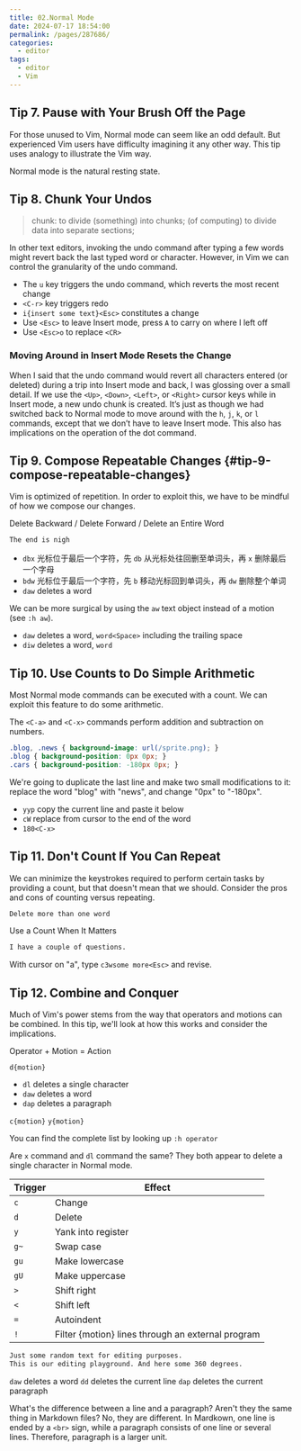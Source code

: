 ```yaml
---
title: 02.Normal Mode
date: 2024-07-17 18:54:00
permalink: /pages/287686/
categories: 
  - editor
tags: 
  - editor
  - Vim
---
```


## Tip 7. Pause with Your Brush Off the Page

For those unused to Vim, Normal mode can seem like an odd default. But experienced Vim users have difficulty imagining it any other way. This tip uses analogy to illustrate the Vim way.

Normal mode is the natural resting state.

## Tip 8. Chunk Your Undos

> chunk: to divide (something) into chunks; (of computing) to divide data into separate sections;

In other text editors, invoking the undo command after typing a few words might revert back the last typed word or character. However, in Vim we can control the granularity of the undo command.

- The `u` key triggers the undo command, which reverts the most recent change
- `<C-r>` key triggers redo
- `i{insert some text}<Esc>` constitutes a change
- Use `<Esc>` to leave Insert mode, press `A` to carry on where I left off
- Use `<Esc>o` to replace `<CR>`

### Moving Around in Insert Mode Resets the Change

When I said that the undo command would revert all characters entered (or deleted) during a trip into Insert mode and back, I was glossing over a small detail. If we use the `<Up>`, `<Down>`, `<Left>`, or `<Right>` cursor keys while in Insert mode, a new undo chunk is created. It’s just as though we had switched back to Normal mode to move around with the `h`, `j`, `k`, or `l` commands, except that we don’t have to leave Insert mode. This also has implications on the operation of the dot command.

## Tip 9. Compose Repeatable Changes {#tip-9-compose-repeatable-changes}

Vim is optimized of repetition. In order to exploit this, we have to be mindful of how we compose our changes.

Delete Backward / Delete Forward / Delete an Entire Word

```md
The end is nigh
```

- `dbx` 光标位于最后一个字符，先 `db` 从光标处往回删至单词头，再 `x` 删除最后一个字母
- `bdw` 光标位于最后一个字符，先 `b` 移动光标回到单词头，再 `dw` 删除整个单词
- `daw` deletes a word

We can be more surgical by using the `aw` text object instead of a motion (see `:h aw`).

- `daw` deletes a word, `word<Space>` including the trailing space
- `diw` deletes a word, `word`

## Tip 10. Use Counts to Do Simple Arithmetic

Most Normal mode commands can be executed with a count. We can exploit this feature to do some arithmetic.

The `<C-a>` and `<C-x>` commands perform addition and subtraction on numbers.

```css
.blog, .news { background-image: url(/sprite.png); }
.blog { background-position: 0px 0px; }
.cars { background-position: -180px 0px; }
```

We're going to duplicate the last line and make two small modifications to it: replace the word "blog" with "news", and change "0px" to "-180px".

- `yyp` copy the current line and paste it below
- `cW` replace from cursor to the end of the word
- `180<C-x>`

## Tip 11. Don't Count If You Can Repeat

We can minimize the keystrokes required to perform certain tasks by providing a count, but that doesn't mean that we should. Consider the pros and cons of counting versus repeating.

```md
Delete more than one word
```

Use a Count When It Matters

```md
I have a couple of questions.
```

With cursor on "a", type `c3wsome more<Esc>` and revise.

## Tip 12. Combine and Conquer

Much of Vim's power stems from the way that operators and motions can be combined. In this tip, we'll look at how this works and consider the implications.

Operator + Motion = Action

`d{motion}`

- `dl` deletes a single character
- `daw` deletes a word
- `dap` deletes a paragraph

`c{motion}`
`y{motion}`

You can find the complete list by looking up `:h operator`

Are `x` command and `dl` command the same? They both appear to delete a single character in Normal mode.

| Trigger | Effect                                            |
| ------- | ------------------------------------------------- |
| `c`     | Change                                            |
| `d`     | Delete                                            |
| `y`     | Yank into register                                |
| `g~`    | Swap case                                         |
| `gu`    | Make lowercase                                    |
| `gU`    | Make uppercase                                    |
| `>`     | Shift right                                       |
| `<`     | Shift left                                        |
| `=`     | Autoindent                                        |
| `!`     | Filter {motion} lines through an external program |

```md
Just some random text for editing purposes.
This is our editing playground. And here some 360 degrees.
```

`daw` deletes a word
`dd` deletes the current line
`dap` deletes the current paragraph

What's the difference between a line and a paragraph? Aren't they the same thing in Markdown files? No, they are different. In Mardkown, one line is ended by a `<br>` sign, while a paragraph consists of one line or several lines. Therefore, paragraph is a larger unit.
